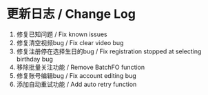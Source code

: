 # 更新日志 / Change Log

1. 修复已知问题 / Fix known issues
2. 修复清空视频bug / Fix clear video bug
3. 修复注册停在选择生日的bug / Fix registration stopped at selecting birthday bug
4. 移除批量关注功能 / Remove BatchFO function
5. 修复账号编辑bug / Fix account editing bug
6. 添加自动重试功能 / Add auto retry function
